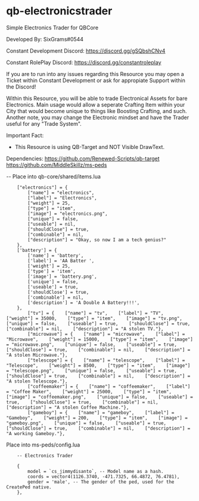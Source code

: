 # qb-electronicstrader
Simple Electronics Trader for QBCore

Developed By: SixGrams#0544

Constant Development Discord: https://discord.gg/gSQbshCNv4

Constant RolePlay Discord: https://discord.gg/constantroleplay

If you are to run into any issues regarding this Resource you may open a Ticket within Constant Development or ask for appropiate Support within the Discord!

Within this Resource, you will be able to trade Electronical Assets for bare Electronics. Main usage would allow a seperate Crafting Item within your City that would become unique to things like Boosting Crafting, and such. Another note, you may change the Electronic mindset and have the Trader useful for any "Trade System".

Important Fact:

 - This Resource is using QB-Target and NOT Visible DrawText.

Dependencies:
https://github.com/Renewed-Scripts/qb-target
https://github.com/MiddleSkillz/ms-peds

-- Place into qb-core/shared/items.lua
```
    ["electronics"] = {
        ["name"] = "electronics",
        ["label"] = "Electronics",
        ["weight"] = 25,
        ["type"] = "item",
        ["image"] = "electronics.png",
        ["unique"] = false,
        ["useable"] = nil,
        ["shouldClose"] = true,
        ["combinable"] = nil,
        ["description"] = "Okay, so now I am a tech genius?"
    },
    ['battery'] = {
        ['name'] = 'battery', 			    
        ['label'] = 'AA Batter ', 				
        ['weight'] = 25, 		
        ['type'] = 'item', 		
        ['image'] = 'battery.png', 		    
        ['unique'] = false, 	
        ['useable'] = true, 	
        ['shouldClose'] = true,	   
        ['combinable'] = nil,   
        ['description'] = 'A Double A Battery!!!',
    },
        ["tv"] = {    ["name"] = "tv",    ["label"] = "TV",    ["weight"] = 35000,    ["type"] = "item",    ["image"] = "tv.png",    ["unique"] = false,    ["useable"] = true,    ["shouldClose"] = true,    ["combinable"] = nil,    ["description"] = "A stolen TV."},
        ["microwave"] = {    ["name"] = "microwave",    ["label"] = "Microwave",    ["weight"] = 15000,    ["type"] = "item",    ["image"] = "microwave.png",    ["unique"] = false,    ["useable"] = true,    ["shouldClose"] = true,    ["combinable"] = nil,    ["description"] = "A stolen Microwave."},
        ["telescope"] = {    ["name"] = "telescope",    ["label"] = "Telescope",    ["weight"] = 8500,    ["type"] = "item",    ["image"] = "telescope.png",    ["unique"] = false,    ["useable"] = true,    ["shouldClose"] = true,    ["combinable"] = nil,    ["description"] = "A stolen Telescope."},
        ["coffeemaker"] = {    ["name"] = "coffeemaker",    ["label"] = "Coffee Maker",    ["weight"] = 25000,    ["type"] = "item",    ["image"] = "coffeemaker.png",    ["unique"] = false,    ["useable"] = true,    ["shouldClose"] = true,    ["combinable"] = nil,    ["description"] = "A stolen Coffee Machine."},
        ["gameboy"] = {    ["name"] = "gameboy",    ["label"] = "Gameboy",    ["weight"] = 200,    ["type"] = "item",    ["image"] = "gameboy.png",    ["unique"] = false,    ["useable"] = true,    ["shouldClose"] = true,    ["combinable"] = nil,    ["description"] = "A working Gameboy."},
```

Place into ms-peds/config.lua
```
	-- Electronics Trader

	{
		model = `cs_jimmydisanto`, -- Model name as a hash.
		coords = vector4(1126.3740, -471.7325, 66.4872, 76.4781),
		gender = 'male', -- The gender of the ped, used for the CreatePed native.
	},
```
